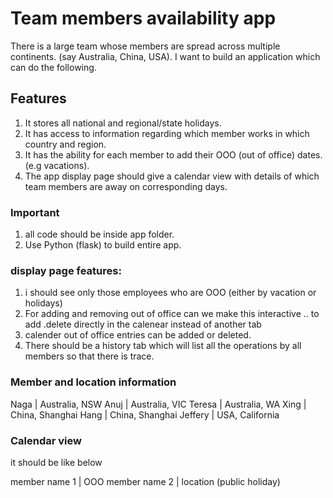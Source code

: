 # Team members availability app

There is a large team whose members are spread across multiple continents. (say Australia, China, USA).
I want to build an application which can do the following.

## Features

1. It stores all national and regional/state holidays.
2. It has access to information regarding which member works in which country and region.
3. It has the ability for each member to add their OOO (out of office) dates. (e.g vacations).
4. The app display page should give a calendar view with details of which team members are away on corresponding days.

### Important

1. all code should be inside app folder.
2. Use Python (flask) to build entire app.


### display page features:

1. i should see only those employees who are OOO (either by vacation or holidays)
2. For adding and removing out of office can we make this interactive .. to add .delete  directly in the calenear instead of another tab
3. calender out of office entries can be added or deleted.
4. There should be a history tab which will list all the operations by all members so that there is trace.


### Member and location information

Naga | Australia, NSW
Anuj | Australia, VIC
Teresa | Australia, WA
Xing | China, Shanghai
Hang | China, Shanghai
Jeffery | USA, California

### Calendar view

it should be like below 

member name 1 | OOO 
member name 2 | location (public holiday)